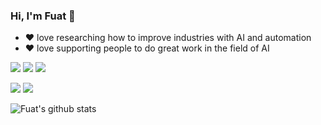 ### Hi, I'm Fuat 👋

- ❤ love researching how to improve industries with AI and automation
- ❤ love supporting people to do great work in the field of AI

[![](https://img.shields.io/badge/linkedin-%230077B5.svg?&style=for-the-badge&logo=linkedin&logoColor=white)](https://www.linkedin.com/in/fuatbeser/)
[![](https://img.shields.io/badge/medium-%2312100E.svg?&style=for-the-badge&logo=medium&logoColor=white)](https://medium.com/@fuatbeser)
[![](https://img.shields.io/badge/instagram-%23E4405F.svg?&style=for-the-badge&logo=instagram&logoColor=white)](https://instagram.com/fuat.beser)


[![](https://img.shields.io/twitter/follow/fuatbeser?style=social)](https://www.twitter.com/fuatbeser)
[![](https://img.shields.io/github/followers/fuatbeser?style=social)](https://www.github.com/fuatbeser)

![Fuat's github stats](https://github-readme-stats.vercel.app/api?username=fuatbeser)
